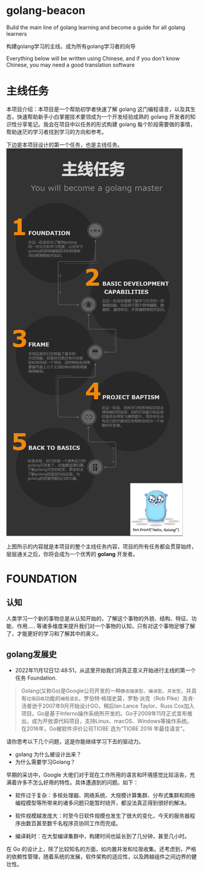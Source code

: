 # golang-beacon

Build the main line of golang learning and become a guide for all golang learners

构建golang学习的主线，成为所有golang学习者的向导

Everything below will be written using Chinese, and if you don't know Chinese, you may need a good translation software

# 主线任务

本项目介绍：本项目是一个帮助初学者快速了解 golang 这门编程语言，以及其生态，快速帮助新手小白掌握技术要领成为一个开发经验成熟的 golang 开发者的知识性分享笔记。我会在项目中以任务的形式构建 golang 每个阶段需要做的事情，帮助迷茫的学习者找到学习的方向和参考。

下边是本项目设计的第一个任务，也是主线任务。
![主线任务图](./images/%E4%B8%BB%E7%BA%BF%E5%9B%BE.png)

上图所示的内容就是本项目的整个主线任务内容，项目的所有任务都会贯穿始终，层层通关之后，你将会成为一个优秀的 **golang** 开发者。

# FOUNDATION

## 认知

人类学习一个新的事物总是从认知开始的，了解这个事物的外貌、结构、特征、功能、作用..... 等诸多维度来提升我们对一个事物的认知，只有对这个事物足够了解了，才能更好的学习和了解其中的奥义。

## golang发展史
- 2022年11月12日12:48:51，从这里开始我们将真正意义开始进行主线的第一个任务 Foundation.
  
> Golang(又称Go)是Google公司开发的一种`静态强类型`、`编译型`、`并发型`，并具有`垃圾回收`功能的`编程语言`。罗伯特·格瑞史莫，罗勃·派克（Rob Pike）及肯·汤普逊于2007年9月开始设计GO，稍后Ian Lance Taylor、Russ Cox加入项目。Go是基于Inferno操作系统所开发的。Go于2009年11月正式宣布推出，成为开放源代码项目，支持Linux、macOS、Windows等操作系统。在2016年，Go被软件评价公司TIOBE 选为“TIOBE 2016 年最佳语言”。

请你思考以下几个问题，这是你能继续学习下去的驱动力。

- golang 为什么被设计出来？
- 为什么需要学习Golang？

早期的采访中，Google 大佬们对于现在工作所用的语言和环境感觉比较沮丧，充满着许多不怎么好用的特性。具体遭遇到的问题。如下：

- 软件过于复杂：多核处理器、网络系统、大规模计算集群、分布式集群和网络编程模型等所带来的诸多问题只能暂时绕开，都没法真正得到很好的解决。

- 软件规模越发庞大：时至今日软件规模也发生了很大的变化，今天的服务器程序由数百甚至数千名程序员协同工作而完成。
  
- 编译耗时：在大型编译集群中，构建时间也延长到了几分钟，甚至几小时。
  

在 Go 的设计上，除了比较知名的方面，如内置并发和垃圾收集。还考虑到，严格的依赖性管理，随着系统的发展，软件架构的适应性，以及跨越组件之间边界的健壮性。